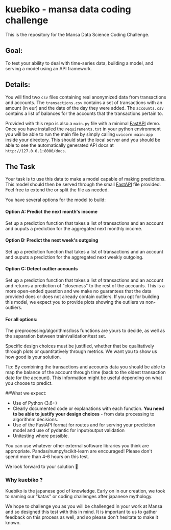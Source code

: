 # kuebiko - mansa data coding challenge

This is the repository for the Mansa Data Science Coding Challenge.

## Goal:

To test your ability to deal with time-series data, building a model, and serving a model using an API framework.


## Details:

You will find two `csv` files containing real anonymized data from transactions and accounts. The `transactions.csv` contains a set of transactions with an amount (in eur) and the date of the day they were added. The `accounts.csv` contains a list of balances for the accounts that the transactions pertain to. 

Provided with this repo is also a `main.py` file with a minimal [FastAPI](https://fastapi.tiangolo.com/) demo. Once you have installed the `requirements.txt` in your python environment you will be able to run the main file by simply calling `uvicorn main:app` inside your directory. This should start the local server and you should be able to see the automatically generated API docs at `http://127.0.0.1:8000/docs`. 

## The Task

Your task is to use this data to make a model capable of making predictions. This model should then be served through the small [FastAPI](https://fastapi.tiangolo.com/) file provided. Feel free to extend the or split the file as needed.

You have several options for the model to build:

#### Option A: Predict the next month's income

Set up a prediction function that takes a list of transactions and an account and ouputs a prediction for the aggregated next monthly income. 

#### Option B: Predict the next week's outgoing

Set up a prediction function that takes a list of transactions and an account and ouputs a prediction for the aggregated next weekly outgoing. 
    
#### Option C: Detect outlier accounts

Set up a prediction function that takes a list of transactions and an account and returns a prediction of "closeness" to the rest of the accounts. This is a more open-ended question and we make no guarantees that the data provided does or does not already contain outliers. If you opt for building this model, we expect you to provide plots showing the outliers vs non-outliers.


#### For all options:

The preprocessing/algorithms/loss functions are yours to decide, as well as the separation between train/validation/test set. 

Specific design choices must be justified, whether that be qualitatively through plots or quantitatively through metrics. We want you to show us how good is your solution.

Tip: By combining the transactions and accounts data you should be able to map the balance of the account through time (back to the oldest transaction date for the account). This information might be useful depending on what you choose to predict.


##What we expect:

- Use of Python (3.6+)
- Clearly documented code or explanations with each function. **You need to be able to justify your design choices** - from data processing to algorithnm decisions.
- Use of the FastAPI format for routes and for serving your prediction model and use of pydantic for input/output validation
- Unitesting where possible.  


You can use whatever other external software libraries you think are appropriate. Pandas/numpy/scikit-learn are encouraged! Please don't spend more than 4-6 hours on this test.

We look forward to your solution 🙂

### Why kuebiko ?

Kuebiko is the japanese god of knowledge. Early on in our creation, we took to naming our "katas" or coding challenges after japanese mythology. 

We hope to challenge you as you will be challenged in your work at Mansa and so designed this test with this in mind. It is important to us to gather feedback on this process as well, and so please don't hesitate to make it known. 
